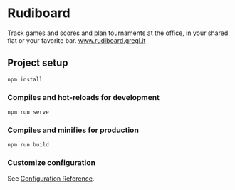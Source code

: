 # Rudiboard
Track games and scores and plan tournaments at the office, in your shared flat or your favorite bar.
www.rudiboard.gregl.it

## Project setup
```
npm install
```

### Compiles and hot-reloads for development
```
npm run serve
```

### Compiles and minifies for production
```
npm run build
```

### Customize configuration
See [Configuration Reference](https://cli.vuejs.org/config/).
